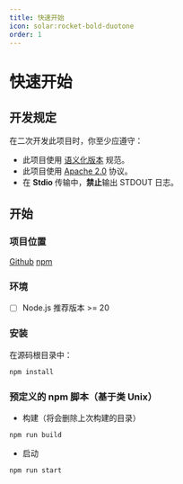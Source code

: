 ```yaml
---
title: 快速开始
icon: solar:rocket-bold-duotone
order: 1
---
```


# 快速开始

## 开发规定

在二次开发此项目时，你至少应遵守：

- 此项目使用 [语义化版本](https://semver.org/) 规范。
- 此项目使用 [Apache 2.0](https://www.apache.org/licenses/LICENSE-2.0) 协议。
- 在 **Stdio** 传输中，**禁止**输出 STDOUT 日志。

## 开始

### 项目位置

[Github](https://github.com/star-whisper9/mcp-echarts)
[npm](https://www.npmjs.com/package/@starwhisper9/mcp-echarts)

### 环境

- [ ] Node.js 推荐版本 >= 20

### 安装

在源码根目录中：

```bash
npm install
```

### 预定义的 npm 脚本（基于类 Unix）

- 构建（将会删除上次构建的目录）

```bash
npm run build
```

- 启动

```bash
npm run start
```
